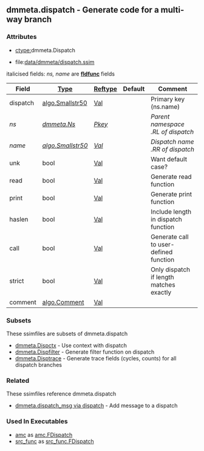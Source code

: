 ## dmmeta.dispatch - Generate code for a multi-way branch


### Attributes
<a href="#attributes"></a>
<!-- dev.mdmark  mdmark:MDSECTION  state:BEG_AUTO  param:Attributes -->
* [ctype:](/txt/ssimdb/dmmeta/ctype.md)dmmeta.Dispatch

* file:[data/dmmeta/dispatch.ssim](/data/dmmeta/dispatch.ssim)

italicised fields: *ns, name* are [**fldfunc**](/txt/ssim.md#fldfunc) fields

|Field|[Type](/txt/ssimdb/dmmeta/ctype.md)|[Reftype](/txt/ssimdb/dmmeta/reftype.md)|Default|Comment|
|---|---|---|---|---|
|dispatch|[algo.Smallstr50](/txt/protocol/algo/README.md#algo-smallstr50)|[Val](/txt/exe/amc/reftypes.md#val)||Primary key (ns.name)|
|*ns*|*[dmmeta.Ns](/txt/ssimdb/dmmeta/ns.md)*|*[Pkey](/txt/exe/amc/reftypes.md#pkey)*||*Parent namespace<br>.RL of dispatch*|
|*name*|*[algo.Smallstr50](/txt/protocol/algo/README.md#algo-smallstr50)*|*[Val](/txt/exe/amc/reftypes.md#val)*||*Dispatch name<br>.RR of dispatch*|
|unk|bool|[Val](/txt/exe/amc/reftypes.md#val)||Want default case?|
|read|bool|[Val](/txt/exe/amc/reftypes.md#val)||Generate read function|
|print|bool|[Val](/txt/exe/amc/reftypes.md#val)||Generate print function|
|haslen|bool|[Val](/txt/exe/amc/reftypes.md#val)||Include length in dispatch function|
|call|bool|[Val](/txt/exe/amc/reftypes.md#val)||Generate call to user-defined function|
|strict|bool|[Val](/txt/exe/amc/reftypes.md#val)||Only dispatch if length matches exactly|
|comment|[algo.Comment](/txt/protocol/algo/Comment.md)|[Val](/txt/exe/amc/reftypes.md#val)|||

<!-- dev.mdmark  mdmark:MDSECTION  state:END_AUTO  param:Attributes -->

### Subsets
<a href="#subsets"></a>
<!-- dev.mdmark  mdmark:MDSECTION  state:BEG_AUTO  param:Subsets -->
These ssimfiles are subsets of dmmeta.dispatch

* [dmmeta.Dispctx](/txt/ssimdb/dmmeta/dispctx.md) - Use context with dispatch 
* [dmmeta.Dispfilter](/txt/ssimdb/dmmeta/dispfilter.md) - Generate filter function on dispatch 
* [dmmeta.Disptrace](/txt/ssimdb/dmmeta/disptrace.md) - Generate trace fields (cycles, counts) for all dispatch branches 

<!-- dev.mdmark  mdmark:MDSECTION  state:END_AUTO  param:Subsets -->

### Related
<a href="#related"></a>
<!-- dev.mdmark  mdmark:MDSECTION  state:BEG_AUTO  param:Related -->
These ssimfiles reference dmmeta.dispatch

* [dmmeta.dispatch_msg via dispatch](/txt/ssimdb/dmmeta/dispatch_msg.md) - Add message to a dispatch 

<!-- dev.mdmark  mdmark:MDSECTION  state:END_AUTO  param:Related -->

### Used In Executables
<a href="#used-in-executables"></a>
<!-- dev.mdmark  mdmark:MDSECTION  state:BEG_AUTO  param:ImdbUses -->

* [amc](/txt/exe/amc/internals.md) as [amc.FDispatch](/txt/exe/amc/internals.md#amc-fdispatch)
* [src_func](/txt/exe/src_func/internals.md) as [src_func.FDispatch](/txt/exe/src_func/internals.md#src_func-fdispatch)

<!-- dev.mdmark  mdmark:MDSECTION  state:END_AUTO  param:ImdbUses -->

